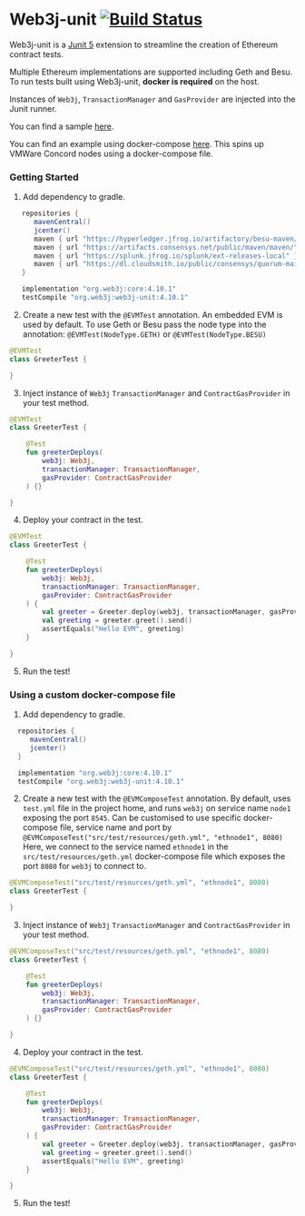 # Web3j-unit [![Build Status](https://github.com/web3j/web3j-unit/actions/workflows/build.yml/badge.svg)](https://github.com/web3j/web3j-unit/actions/workflows/build.yml)

Web3j-unit is a [Junit 5](https://junit.org/junit5/docs/current/user-guide/) extension to streamline the creation of Ethereum contract tests.

Multiple Ethereum implementations are supported including Geth and Besu. To run tests built using Web3j-unit, **docker is required** on the host.

Instances of `Web3j`, `TransactionManager` and `GasProvider` are injected into the Junit runner.

You can find a sample [here](https://github.com/web3j/web3j-unitexample).

You can find an example using docker-compose [here](https://github.com/web3j/web3j-unit-docker-compose-example). This spins up VMWare Concord nodes using a docker-compose file. 

### Getting Started

1. Add dependency to gradle.

```groovy
   repositories {
      mavenCentral()
      jcenter()
      maven { url "https://hyperledger.jfrog.io/artifactory/besu-maven/" }
      maven { url "https://artifacts.consensys.net/public/maven/maven/" }
      maven { url "https://splunk.jfrog.io/splunk/ext-releases-local" }
      maven { url "https://dl.cloudsmith.io/public/consensys/quorum-mainnet-launcher/maven/" }
   }

   implementation "org.web3j:core:4.10.1"
   testCompile "org.web3j:web3j-unit:4.10.1"
```

2. Create a new test with the `@EVMTest` annotation. An embedded EVM is used by default. To use Geth or Besu pass the node type into the annotation: `@EVMTest(NodeType.GETH)` or `@EVMTest(NodeType.BESU)`

```kotlin
@EVMTest
class GreeterTest {

}
```

3. Inject instance of `Web3j` `TransactionManager` and `ContractGasProvider` in your test method.

```kotlin
@EVMTest
class GreeterTest {

    @Test
    fun greeterDeploys(
        web3j: Web3j,
        transactionManager: TransactionManager,
        gasProvider: ContractGasProvider
    ) {}

}
```

4. Deploy your contract in the test.

```kotlin
@EVMTest
class GreeterTest {

    @Test
    fun greeterDeploys(
        web3j: Web3j,
        transactionManager: TransactionManager,
        gasProvider: ContractGasProvider
    ) {
        val greeter = Greeter.deploy(web3j, transactionManager, gasProvider, "Hello EVM").send()
        val greeting = greeter.greet().send()
        assertEquals("Hello EVM", greeting)
    }

}
```

5. Run the test!

### Using a custom docker-compose file

1. Add dependency to gradle.
   
```groovy
  repositories {
     mavenCentral()
     jcenter()
  }

  implementation "org.web3j:core:4.10.1"
  testCompile "org.web3j:web3j-unit:4.10.1"
```

2. Create a new test with the `@EVMComposeTest` annotation.
By default, uses `test.yml` file in the project home, and runs `web3j` on service name `node1` exposing the port `8545`. 
Can be customised to use specific docker-compose file, service name and port by `@EVMComposeTest("src/test/resources/geth.yml", "ethnode1", 8080)`
Here, we connect to the service named `ethnode1` in the `src/test/resources/geth.yml` docker-compose file which exposes the port `8080` for `web3j` to connect to. 

```kotlin
@EVMComposeTest("src/test/resources/geth.yml", "ethnode1", 8080)
class GreeterTest {

}
```

3. Inject instance of `Web3j` `TransactionManager` and `ContractGasProvider` in your test method.

```kotlin
@EVMComposeTest("src/test/resources/geth.yml", "ethnode1", 8080)
class GreeterTest {

    @Test
    fun greeterDeploys(
        web3j: Web3j,
        transactionManager: TransactionManager,
        gasProvider: ContractGasProvider
    ) {}

}
```

4. Deploy your contract in the test.

```kotlin
@EVMComposeTest("src/test/resources/geth.yml", "ethnode1", 8080)
class GreeterTest {

    @Test
    fun greeterDeploys(
        web3j: Web3j,
        transactionManager: TransactionManager,
        gasProvider: ContractGasProvider
    ) {
        val greeter = Greeter.deploy(web3j, transactionManager, gasProvider, "Hello EVM").send()
        val greeting = greeter.greet().send()
        assertEquals("Hello EVM", greeting)
    }

}
```

5. Run the test!
